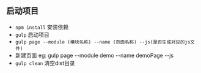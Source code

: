 
## 启动项目
* `npm install` 安装依赖
* `gulp`  启动项目
* `gulp page --module (模块名称) --name (页面名称) --js(是否生成对应的js文件)`
* 新建页面 eg: gulp page --module demo --name demoPage --js
* `gulp clean`  清空dist目录
